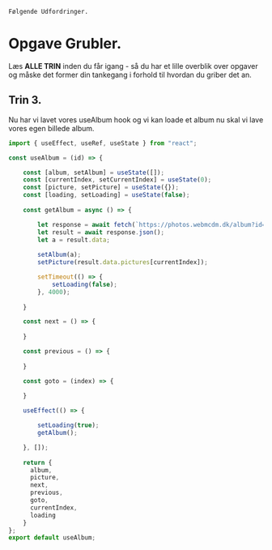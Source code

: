 

```
Følgende Udfordringer.
```

# Opgave Grubler.

Læs **ALLE TRIN** inden du får igang - så du har et lille overblik over opgaver og måske det former din tankegang i forhold til hvordan du griber det an.

## Trin 3.

Nu har vi lavet vores useAlbum hook og vi kan loade et album nu skal vi lave vores egen billede album.



```javascript
import { useEffect, useRef, useState } from "react";

const useAlbum = (id) => {

    const [album, setAlbum] = useState([]);
    const [currentIndex, setCurrentIndex] = useState(0);
    const [picture, setPicture] = useState({});
    const [loading, setLoading] = useState(false);
   
    const getAlbum = async () => {

        let response = await fetch(`https://photos.webmcdm.dk/album?id=${id}`);
        let result = await response.json();
        let a = result.data;
  
        setAlbum(a);
        setPicture(result.data.pictures[currentIndex]);

        setTimeout(() => {
            setLoading(false);
        }, 4000);
        
    }

    const next = () => {
    
    }

    const previous = () => {
 
    }

    const goto = (index) => {
    
    }

    useEffect(() => {

        setLoading(true);
        getAlbum();

    }, []);    
    
    return {
      album,
      picture,
      next,
      previous,
      goto,
      currentIndex,
      loading
    }
};
export default useAlbum;
```

